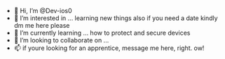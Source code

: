 - 👋 Hi, I’m @Dev-ios0
- 👀 I’m interested in ... learning new things also if you need a date kindly dm me here please
- 🌱 I’m currently learning ... how to protect and secure devices
- 💞️ I’m looking to collaborate on ...
- 📫 if youre looking for an apprentice, message me here, right. ow!

<!---
Dev-ios0/Dev-ios0 is a ✨ special ✨ repository because its `README.md` (this file) appears on your GitHub profile.
You can click the Preview link to take a look at your changes.
--->
